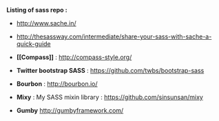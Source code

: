 **Listing of sass repo :**
* http://www.sache.in/
* http://thesassway.com/intermediate/share-your-sass-with-sache-a-quick-guide

* **[[Compass]]** : http://compass-style.org/
* **Twitter bootstrap SASS** : https://github.com/twbs/bootstrap-sass
* **Bourbon** : http://bourbon.io/
* **Mixy** : My SASS mixin library : https://github.com/sinsunsan/mixy   
* **Gumby** http://gumbyframework.com/